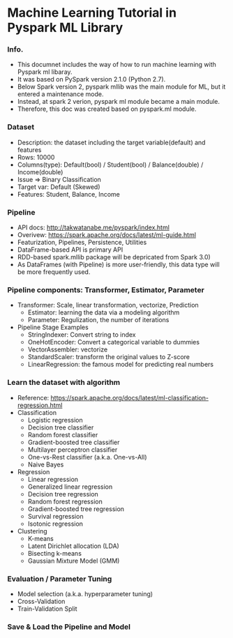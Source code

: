 # Machine Learning Tutorial in Pyspark ML Library

### Info.
  - This documnet includes the way of how to run machine learning with Pyspark ml libaray. 
  - It was based on PySpark version 2.1.0 (Python 2.7). 
  - Below Spark version 2, pyspark mllib was the main module for ML, but it entered a maintenance mode.
  - Instead, at spark 2 verion, pyspark ml module became a main module. 
  - Therefore, this doc was created based on pyspark.ml module.

### Dataset
  - Description: the dataset including the target variable(default) and features
  - Rows: 10000
  - Columns(type): Default(bool) / Student(bool) / Balance(double) / Income(double)
  - Issue => Binary Classification
  - Target var: Default (Skewed)
  - Features: Student, Balance, Income

### Pipeline
  - API docs: http://takwatanabe.me/pyspark/index.html
  - Overivew: https://spark.apache.org/docs/latest/ml-guide.html
  - Featurization, Pipelines, Persistence, Utilities
  - DataFrame-based API is primary API 
  - RDD-based spark.mllib package will be depricated from Spark 3.0)
  - As DataFrames (with Pipeline) is more user-friendly, this data type will be more frequently used.
  
### Pipeline components: Transformer, Estimator, Parameter
  - Transformer: Scale, linear transformation, vectorize, Prediction
    - Estimator: learning the data via a modeling algorithm
    - Parameter: Regulization, the number of iterations
  - Pipeline Stage Examples
    - StringIndexer: Convert string to index
    - OneHotEncoder: Convert a categorical variable to dummies
    - VectorAssembler: vectorize
    - StandardScaler: transform the original values to Z-score
    - LinearRegression: the famous model for predicting real numbers

### Learn the dataset with algorithm
  - Reference: https://spark.apache.org/docs/latest/ml-classification-regression.html
  - Classification
    - Logistic regression
    - Decision tree classifier
    - Random forest classifier
    - Gradient-boosted tree classifier
    - Multilayer perceptron classifier
    - One-vs-Rest classifier (a.k.a. One-vs-All)
    - Naive Bayes
  - Regression
    - Linear regression
    - Generalized linear regression
    - Decision tree regression
    - Random forest regression
    - Gradient-boosted tree regression
    - Survival regression
    - Isotonic regression
  - Clustering
    - K-means
    - Latent Dirichlet allocation (LDA)
    - Bisecting k-means
    - Gaussian Mixture Model (GMM)

### Evaluation / Parameter Tuning
  - Model selection (a.k.a. hyperparameter tuning)
  - Cross-Validation
  - Train-Validation Split
  
### Save & Load the Pipeline and Model
